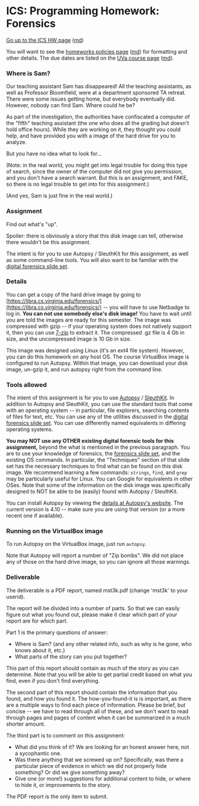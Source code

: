 ICS: Programming Homework: Forensics
====================================

[Go up to the ICS HW page](index.html) ([md](index.md))

You will want to see the
[homeworks policies page](../uva/hw-policies.html)
([md](../uva/hw-policies.md)) for formatting and other details.  The
due dates are listed on the [UVa course page](../uva/index.html)
([md](../uva/index.md)).

### Where is Sam?

Our teaching assistant Sam has disappeared!  All the teaching
assistants, as well as Professor Bloomfield, were at a department
sponsored TA retreat.  There were some issues getting home, but
everybody eventually did.  However, nobody can find Sam.  Where could
he be?

As part of the investigation, the authorities have confiscated a
computer of the "fifth" teaching assistant (the one who does all the
grading but doesn't hold office hours).  While they are working on it,
they thought you could help, and have provided you with a image of the
hard drive for you to analyze.

But you have no idea what to look for...

(Note: in the real world, you might get into legal trouble for doing
this type of search, since the owner of the computer did not give you
permission, and you don't have a search warrant. But this is an
assignment, and FAKE, so there is no legal trouble to get into for
this assignment.)

(And yes, Sam is just fine in the real world.)

### Assignment

Find out what's "up".

Spoiler: there is obviously a story that this disk image can tell,
otherwise there wouldn't be this assignment.

The intent is for you to use Autopsy / SleuthKit for this assignment,
as well as some command-line tools.  You will also want to be familiar
with the [digital forensics slide set](../slides/forensics.html#/).

### Details

You can get a copy of the hard drive image by going to
[https://libra.cs.virginia.edu/forensics/](https://libra.cs.virginia.edu/forensics/)
-- you will have to use Netbadge to log in.  **You can not use
somebody else's disk image!** You have to wait until you are told the
images are ready for this semester.  The image was compressed with
gzip -- if your operating system does not natively support it, then
you can use [7-zip](https://www.7-zip.org/) to extract it.  The
compressed .gz file is 4 Gb in size, and the uncompressed image is 10
Gb in size.

This image was designed using Linux (it's an ext4 file system).
However, you can do this homework on any host OS.  The course
VirtualBox image is configured to run Autopsy.  Within that image, you
can download your disk image, un-gzip it, and run autopsy right from
the command line.

### Tools allowed

The intent of this assignment is for you to use
[Autopsy](https://en.wikipedia.org/wiki/Autopsy_(software%29)) /
[SleuthKit](https://en.wikipedia.org/wiki/The_Sleuth_Kit).  In
addition to Autopsy and SleuthKit, you can use the standard tools that
come with an operating system -- in particular, file explorers,
searching contents of files for text, etc.  You can use any of the
utilities discussed in the [digital forensics slide
set](../slides/forensics.html#/).  You can use differently named
equivalents in differing operating systems.

**You may NOT use any OTHER existing digital forensic tools for this
assignment,** beyond the what is mentioned in the previous paragraph.
You are to use your knowledge of forensics, the [forensics slide
set](../slides/forensics.html#/), and the existing OS commands. In
particular, the "Techniques" section of that slide set has the
necessary techniques to find what can be found on this disk image.  We
recommend learning a few commands: `strings`, `find`, and `grep` may
be particularly useful for Linux.  You can Google for equivalents in
other OSes.  Note that some of the information on the disk image was
specifically designed to NOT be able to be (easily) found with Autopsy
/ SleuthKit.

You can install Autopsy by viewing the [details at Autopsy's
website](https://www.sleuthkit.org/autopsy/download.php).  The current
version is 4.10 -- make sure you are using that version (or a more
recent one if available).

### Running on the VirtualBox image

To run Autopsy on the VirtualBox image, just run `autopsy`.

Note that Autopsy will report a number of "Zip bombs".  We did not
place any of those on the hard drive image, so you can ignore all
those warnings.

### Deliverable

The deliverable is a PDF report, named mst3k.pdf (change 'mst3k' to
your userid).

The report will be divided into a number of parts.  So that we can
easily figure out what you found out, please make it clear which part
of your report are for which part.

Part 1 is the primary questions of answer:

- Where is Sam? (and any other related info, such as why is he gone, who knows about it, etc.)
- What parts of the story can you put together?

This part of this report should contain as much of the story as you
can determine.  Note that you will be able to get partial credit based
on what you find, even if you don't find everything.

The second part of this report should contain the information that you
found, and how you found it.  The how-you-found-it is is important, as
there are a multiple ways to find each piece of information.  Please
be brief, but concise -- we have to read through all of these, and we
don't want to read through pages and pages of content when it can be
summarized in a much shorter amount.

The third part is to comment on this assignment:

- What did you think of it?  We are looking for an honest answer here,
  not a sycophantic one.
- Was there anything that we screwed up on?  Specifically, was there a
  particular piece of evidence in which we did not properly hide
  something?  Or did we give something away?
- Give one (or more!) suggestions for additional content to hide, or
  where to hide it, or improvements to the story.

The PDF report is the only item to submit.
